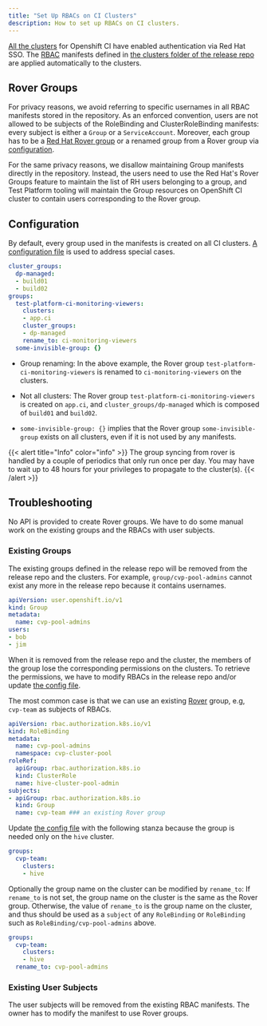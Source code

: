 ```yaml
---
title: "Set Up RBACs on CI Clusters"
description: How to set up RBACs on CI clusters.
---
```


[All the clusters](/docs/getting-started/useful-links/#clusters) for Openshift CI have enabled authentication via Red Hat SSO.
The [RBAC](https://docs.openshift.com/container-platform/4.6/authentication/using-rbac.html) manifests defined in [the clusters folder of the release
repo](https://github.com/openshift/release/tree/master/clusters) are applied automatically to the clusters. 

## Rover Groups
For privacy reasons, we avoid referring to specific usernames in all RBAC manifests stored in the repository.
As an enforced convention, users are not allowed to be subjects of the RoleBinding and ClusterRoleBinding manifests: every subject is either a `Group` or a `ServiceAccount`. Moreover, each group has to be a [Red Hat Rover group](https://rover.redhat.com/groups/) or a renamed group from a Rover group via [configuration](/docs/how-tos/rbac/#configuration).

For the same privacy reasons, we disallow maintaining Group manifests directly in the repository. Instead, the users need to use the Red Hat's Rover Groups feature to maintain the list of RH users belonging to a group, and Test Platform tooling will maintain the Group resources on OpenShift CI cluster to contain users corresponding to the Rover group.

## Configuration
By default, every group used in the manifests is created on all CI clusters. [A configuration file](https://github.com/openshift/release/blob/master/core-services/sync-rover-groups/_config.yaml) is used to address special cases.

```yaml
cluster_groups:
  dp-managed:
  - build01
  - build02
groups:
  test-platform-ci-monitoring-viewers:
    clusters:
    - app.ci
    cluster_groups:
    - dp-managed
    rename_to: ci-monitoring-viewers
  some-invisible-group: {}
```

- Group renaming: In the above example, the Rover group `test-platform-ci-monitoring-viewers` is renamed to `ci-monitoring-viewers` on the clusters.

- Not all clusters: The Rover group `test-platform-ci-monitoring-viewers` is created on `app.ci`, and `cluster_groups/dp-managed` which is composed of `build01` and `build02`.

- `some-invisible-group: {}` implies that the Rover group `some-invisible-group` exists on all clusters, even if it is not used by any manifests.
  
{{< alert title="Info" color="info" >}}
  The group syncing from rover is handled by a couple of periodics that only run once per day. You may have to wait up to 48 hours for your privileges to propagate to the cluster(s).
{{< /alert >}}

## Troubleshooting
No API is provided to create Rover groups. We have to do some manual work on the existing groups and the RBACs with user subjects.

### Existing Groups
The existing groups defined in the release repo will be removed from the release repo and the clusters. 
For example, `group/cvp-pool-admins` cannot exist any more in the release repo because it contains usernames.

```yaml
apiVersion: user.openshift.io/v1
kind: Group
metadata:
  name: cvp-pool-admins
users:
- bob
- jim
```

When it is removed from the release repo and the cluster, the members of the group lose the corresponding permissions on the clusters.
To retrieve the permissions, we have to modify RBACs in the release repo and/or
update [the config file](https://github.com/openshift/release/blob/master/core-services/sync-rover-groups/_config.yaml).

The most common case is that we can use an existing [Rover](https://rover.redhat.com/groups/) group, e.g, `cvp-team` as subjects of RBACs.

```yaml
apiVersion: rbac.authorization.k8s.io/v1
kind: RoleBinding
metadata:
  name: cvp-pool-admins
  namespace: cvp-cluster-pool
roleRef:
  apiGroup: rbac.authorization.k8s.io
  kind: ClusterRole
  name: hive-cluster-pool-admin
subjects:
- apiGroup: rbac.authorization.k8s.io
  kind: Group
  name: cvp-team ### an existing Rover group
```

Update [the config file](https://github.com/openshift/release/blob/master/core-services/sync-rover-groups/_config.yaml) with the following stanza because the group is needed only on the `hive` cluster.

```yaml
groups:
  cvp-team:
    clusters:
    - hive
```

Optionally the group name on the cluster can be modified by `rename_to`:  If `rename_to` is not set, the group name on the cluster is the same as the Rover group.
Otherwise, the value of `rename_to` is the group name on the cluster,
and thus should be used as a `subject` of any `RoleBinding` or `RoleBinding` such as `RoleBinding/cvp-pool-admins` above.

```yaml
groups:
  cvp-team:
    clusters:
    - hive
  rename_to: cvp-pool-admins
```

### Existing User Subjects
The user subjects will be removed from the existing RBAC manifests.
The owner has to modify the manifest to use Rover groups.
